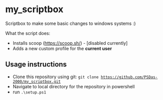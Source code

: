 # my_scriptbox
Scriptbox to make some basic changes to windows systems :)

What the script does:
  * Installs scoop (https://scoop.sh/) - [disabled currently]
  * Adds a new custom profile for the **current user**

## Usage instructions
* Clone this repository using git: <code>git clone https://github.com/PSDas-2000/my_scriptbox.git</code>
* Navigate to local directory for the repository in powershell
* run <code>.\setup.ps1</code>
